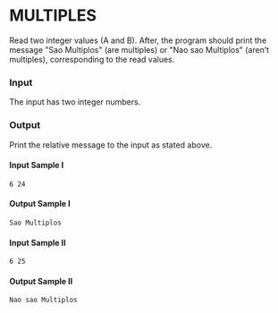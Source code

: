 # MULTIPLES
Read two integer values (A and B). After, the program should print the message "Sao Multiplos" (are multiples) or "Nao sao Multiplos" (aren’t multiples), corresponding to the read values.
### Input
The input has two integer numbers.
### Output
Print the relative message to the input as stated above.
#### Input Sample I
    6 24
#### Output Sample I
    Sao Multiplos
#### Input Sample II
    6 25
#### Output Sample II
    Nao sao Multiplos